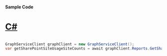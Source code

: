 #### Sample Code
# [C#](#tab/Csharp)

```C#

GraphServiceClient graphClient = new GraphServiceClient();
var getSharePointSiteUsageSiteCounts = await graphClient.Reports.GetSharePointSiteUsageSiteCounts.Request().GetAsync();

```